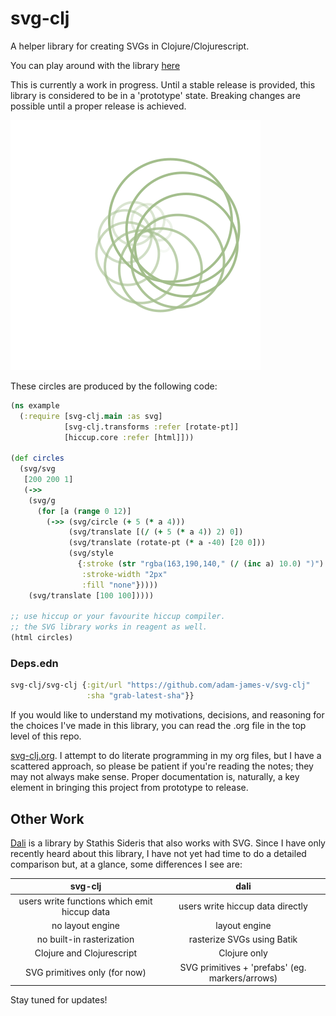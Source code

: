 # svg-clj

A helper library for creating SVGs in Clojure/Clojurescript.

You can play around with the library [here](https://adam-james-v.github.io/dev/svg-clj/)

This is currently a work in progress. Until a stable release is provided, this library is considered to be in a 'prototype' state. Breaking changes are possible until a proper release is achieved.

![An SVG Image of Circles Spiralling, shrinking, and fading towards the image center.](https://github.com/adam-james-v/svg-clj/blob/main/examples/circles.svg "Circles")

These circles are produced by the following code:

```clj
(ns example
  (:require [svg-clj.main :as svg]
            [svg-clj.transforms :refer [rotate-pt]]
            [hiccup.core :refer [html]]))

(def circles
  (svg/svg
   [200 200 1]
   (->>
    (svg/g 
      (for [a (range 0 12)]
        (->> (svg/circle (+ 5 (* a 4)))
             (svg/translate [(/ (+ 5 (* a 4)) 2) 0])
             (svg/translate (rotate-pt (* a -40) [20 0]))
             (svg/style 
               {:stroke (str "rgba(163,190,140," (/ (inc a) 10.0) ")")
                :stroke-width "2px"
                :fill "none"}))))
    (svg/translate [100 100]))))

;; use hiccup or your favourite hiccup compiler.
;; the SVG library works in reagent as well.
(html circles)
```

### Deps.edn

```clj
svg-clj/svg-clj {:git/url "https://github.com/adam-james-v/svg-clj"
                 :sha "grab-latest-sha"}}
```


If you would like to understand my motivations, decisions, and reasoning for the choices I've made in this library, you can read the .org file in the top level of this repo.

[svg-clj.org](https://github.com/adam-james-v/svg-clj/blob/main/svg-clj.org). I attempt to do literate programming in my org files, but I have a scattered approach, so please be patient if you're reading the notes; they may not always make sense. Proper documentation is, naturally, a key element in bringing this project from prototype to release.

## Other Work

[Dali](https://github.com/stathissideris/dali) is a library by Stathis Sideris that also works with SVG. Since I have only recently heard about this library, I have not yet had time to do a detailed comparison but, at a glance, some differences I see are:

|                    svg-clj                   |                       dali                      |
|:--------------------------------------------:|:-----------------------------------------------:|
| users write functions which emit hiccup data | users write hiccup data directly                |
| no layout engine                             | layout engine                                   |
| no built-in rasterization                    | rasterize SVGs using Batik                      |
| Clojure and Clojurescript                    | Clojure only                                    |
| SVG primitives only (for now)                | SVG primitives + 'prefabs' (eg. markers/arrows) |

Stay tuned for updates!
